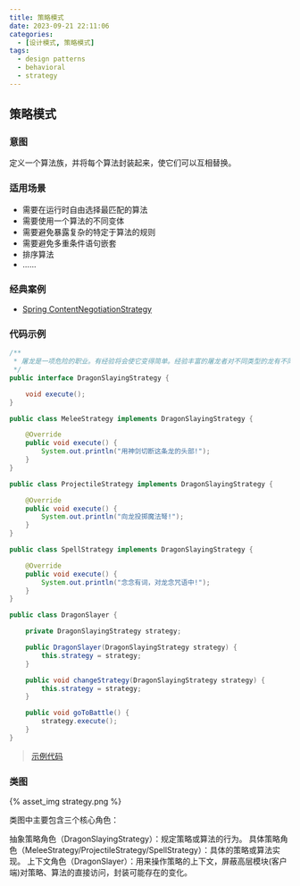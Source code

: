 ```yaml
---
title: 策略模式
date: 2023-09-21 22:11:06
categories:
  - [设计模式, 策略模式]
tags:
  - design patterns
  - behavioral
  - strategy
---
```


## 策略模式

### 意图

定义一个算法族，并将每个算法封装起来，使它们可以互相替换。

### 适用场景

- 需要在运行时自由选择最匹配的算法
- 需要使用一个算法的不同变体
- 需要避免暴露复杂的特定于算法的规则
- 需要避免多重条件语句嵌套
- 排序算法
- ......

<!-- more -->

### 经典案例

- [Spring ContentNegotiationStrategy](https://docs.spring.io/spring-framework/docs/5.3.29/javadoc-api/org/springframework/web/accept/ContentNegotiationStrategy.html)

### 代码示例

```java
/**
 * 屠龙是一项危险的职业。有经验将会使它变得简单。经验丰富的屠龙者对不同类型的龙有不同的战斗策略。
 */
public interface DragonSlayingStrategy {

    void execute();
}

public class MeleeStrategy implements DragonSlayingStrategy {

    @Override
    public void execute() {
        System.out.println("用神剑切断这条龙的头部!");
    }
}

public class ProjectileStrategy implements DragonSlayingStrategy {

    @Override
    public void execute() {
        System.out.println("向龙投掷魔法弩!");
    }
}

public class SpellStrategy implements DragonSlayingStrategy {

    @Override
    public void execute() {
        System.out.println("念念有词，对龙念咒语中!");
    }
}

public class DragonSlayer {

    private DragonSlayingStrategy strategy;

    public DragonSlayer(DragonSlayingStrategy strategy) {
        this.strategy = strategy;
    }

    public void changeStrategy(DragonSlayingStrategy strategy) {
        this.strategy = strategy;
    }

    public void goToBattle() {
        strategy.execute();
    }
}
```

> [示例代码]()

### 类图

{% asset_img strategy.png %}

类图中主要包含三个核心角色：

抽象策略角色（DragonSlayingStrategy）：规定策略或算法的行为。
具体策略角色（MeleeStrategy/ProjectileStrategy/SpellStrategy）：具体的策略或算法实现。
上下文角色（DragonSlayer）：用来操作策略的上下文，屏蔽高层模块(客户端)对策略、算法的直接访问，封装可能存在的变化。
